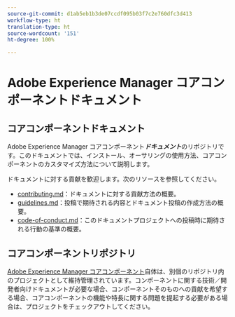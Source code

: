 ```yaml
---
source-git-commit: d1ab5eb1b3de07ccdf095b03f7c2e760dfc3d413
workflow-type: ht
translation-type: ht
source-wordcount: '151'
ht-degree: 100%

---
```

# Adobe Experience Manager コアコンポーネントドキュメント

## コアコンポーネントドキュメント

Adobe Experience Manager コアコンポーネント&#x200B;***ドキュメント***&#x200B;のリポジトリです。このドキュメントでは、インストール、オーサリングの使用方法、コアコンポーネントのカスタマイズ方法について説明します。

ドキュメントに対する貢献を歓迎します。次のリソースを参照してください。

* [contributing.md](contributing.md)：ドキュメントに対する貢献方法の概要。
* [guidelines.md](guidelines.md)：投稿で期待される内容とドキュメント投稿の作成方法の概要。
* [code-of-conduct.md](code-of-conduct.md)：このドキュメントプロジェクトへの投稿時に期待される行動の基準の概要。

## コアコンポーネントリポジトリ

[Adobe Experience Manager コアコンポーネント](https://github.com/adobe/aem-core-wcm-components)自体は、別個のリポジトリ内のプロジェクトとして維持管理されています。コンポーネントに関する技術／開発者向けドキュメントが必要な場合、コンポーネントそのものへの貢献を希望する場合、コアコンポーネントの機能や特長に関する問題を提起する必要がある場合は、プロジェクトをチェックアウトしてください。
